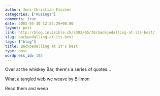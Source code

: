 ```yaml
---
author: Jens-Christian Fischer
categories: ["musings"]
comments: true
date: 2003-05-30 12:55:29+00:00
layout: post
link: http://blog.invisible.ch/2003/05/30/backpedalling-at-its-best/
slug: backpedalling-at-its-best
tags: ["blog"]
title: Backpedalling at it's best
type: post
wordpress_id: 103
---
```


Over at the whiskey Bar, there's a series of quotes...

[What a tangled web we weave](http://billmon.org.v.sabren.com/archives/000172.html) by [Billmon](http://billmon.org.v.sabren.com/)

Read them and weep
